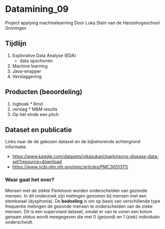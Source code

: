 # Datamining_09
Project applying machinelearning
Door Luka Stein van de Hanzehogeschool Groningen


## Tijdlijn

1. Explorative Data Analyse (EDA)
   + data opschonen
2. Machine learning
3. Java-wrapper
4. Verslaggeving

## Producten (beoordeling)

1. logboek    * Rmd
2. verslag    * M&M results
3. Op het einde een pitch

## Dataset en publicatie

Links naar de de gekozen dataset en de bijbehorende achtergrond informatie.

- https://www.kaggle.com/datasets/vikasukani/parkinsons-disease-data-set?resource=download
- https://www.ncbi.nlm.nih.gov/pmc/articles/PMC3051371/

### Waar gaat het over? 

Mensen met de ziekte Parkinson worden onderscheiden van gezonde mensen. In dit onderzoek zijn metingen genomen bij mensen met een stemkwaal (dysphonia). 
De **bedoeling** is om op basis van verschillende type frequentie metingen de gezonde mensen te onderscheiden van de zieke mensen. Dit is een supervised dataset, omdat
er van te voren een kolom genaam *status* wordt meegegeven die met 0 (gezond) en  1 (ziek) individuën onderscheidt.
